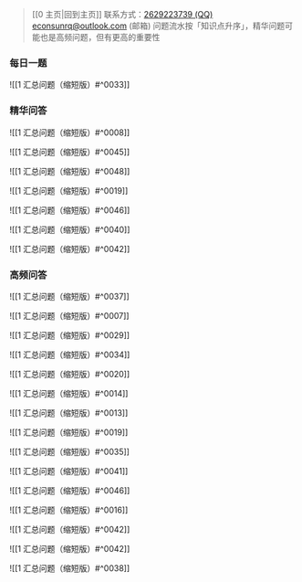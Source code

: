 > [[0 主页|回到主页]]
> 联系方式：<a href="https://qm.qq.com/q/iA1sKuakak">2629223739 (QQ)</a> <a href="mailto:econsunrq@outlook.com">econsunrq@outlook.com (邮箱)</a>
> 问题流水按「知识点升序」，精华问题可能也是高频问题，但有更高的重要性

### 每日一题

![[1 汇总问题（缩短版）#^0033]]

### 精华问答

![[1 汇总问题（缩短版）#^0008]]

![[1 汇总问题（缩短版）#^0045]]

![[1 汇总问题（缩短版）#^0048]]

![[1 汇总问题（缩短版）#^0019]]

![[1 汇总问题（缩短版）#^0046]]

![[1 汇总问题（缩短版）#^0040]]

![[1 汇总问题（缩短版）#^0042]]

### 高频问答

![[1 汇总问题（缩短版）#^0037]]

![[1 汇总问题（缩短版）#^0007]]

![[1 汇总问题（缩短版）#^0029]]

![[1 汇总问题（缩短版）#^0034]]

![[1 汇总问题（缩短版）#^0020]]

![[1 汇总问题（缩短版）#^0014]]

![[1 汇总问题（缩短版）#^0013]]

![[1 汇总问题（缩短版）#^0019]]

![[1 汇总问题（缩短版）#^0035]]

![[1 汇总问题（缩短版）#^0041]]

![[1 汇总问题（缩短版）#^0046]]

![[1 汇总问题（缩短版）#^0016]]

![[1 汇总问题（缩短版）#^0042]]

![[1 汇总问题（缩短版）#^0042]]

![[1 汇总问题（缩短版）#^0038]]